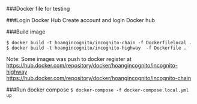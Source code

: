 ###Docker file for testing

###Login Docker Hub
 Create account and login Docker hub
 
###Build image
```
$ docker build -t hoangincognito/incognito-chain -f Dockerfilelocal .
$ docker build -t hoangincognito/incognito-highway  -f Dockerfile .
```
Note: Some images was push to docker register at 
https://hub.docker.com/repository/docker/hoangincognito/incognito-highway
https://hub.docker.com/repository/docker/hoangincognito/incognito-chain

###Run docker compose
```$ docker-compose -f docker-compose.local.yml up```